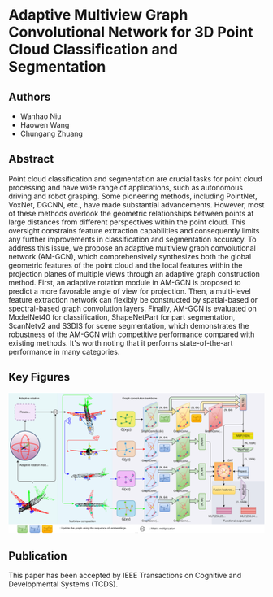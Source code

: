 # Adaptive Multiview Graph Convolutional Network for 3D Point Cloud Classification and Segmentation

## Authors
- Wanhao Niu
- Haowen Wang
- Chungang Zhuang

## Abstract
Point cloud classification and segmentation are crucial tasks for point cloud processing and have wide range of applications, such as autonomous driving and robot grasping. Some pioneering methods, including PointNet, VoxNet, DGCNN, etc., have made substantial advancements. However, most of these methods overlook the geometric relationships between points at large distances from different perspectives within the point cloud. This oversight constrains feature extraction capabilities and consequently limits any further improvements in classification and segmentation accuracy. To address this issue, we propose an adaptive multiview graph convolutional network (AM-GCN), which comprehensively synthesizes both the global geometric features of the point cloud and the local features within the projection planes of multiple views through an adaptive graph construction method. First, an adaptive rotation module in AM-GCN is proposed to predict a more favorable angle of view for projection. Then, a multi-level feature extraction network can flexibly be constructed by spatial-based or spectral-based graph convolution layers. Finally, AM-GCN is evaluated on ModelNet40 for classification, ShapeNetPart for part segmentation, ScanNetv2 and S3DIS for scene segmentation, which demonstrates the robustness of the AM-GCN with competitive performance compared with existing methods. It's worth noting that it performs state-of-the-art performance in many categories.

## Key Figures
![Figure 2](image/Figure2.svg)

## Publication
This paper has been accepted by IEEE Transactions on Cognitive and Developmental Systems (TCDS).

